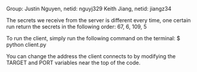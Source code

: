 Group:
	Justin Nguyen, netid: nguyj329
	Keith Jiang,	 netid: jiangz34

The secrets we receive from the server is different every time, one certain run
return the secrets in the following order:
	67, 6, 109, 5

To run the client, simply run the following command on the terminal:
	$ python client.py

You can change the address the client connects to by modifying the TARGET and
PORT variables near the top of the code.
